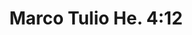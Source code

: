 ---
title: "Marco Tulio He. 4:12"
url: /ciudad-guayana-puerto-ordaz/marco-tulio-he-4-12/
shop: peluquería
---